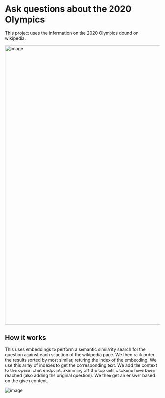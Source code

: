 # Ask questions about the 2020 Olympics
This project uses the information on the 2020 Olympics dound on wikipedia.

<img width="910" alt="image" src="https://user-images.githubusercontent.com/92028931/231527160-17716349-b667-4f71-8b47-7616f6486099.png">

## How it works
This uses embeddings to perform a semantic similarity search for the question against each seaction of the wikipedia page.
We then rank order the results sorted by most similar, returing the index of the embedding.
We use this array of indexes to get the corresponding text.
We add the context to the openai chat endpoint, skimming off the top until x tokens have been reached (also adding the original question).
We then get an enswer based on the given context.

![image](https://user-images.githubusercontent.com/92028931/231528146-f627b54e-572a-4ecc-8c71-b4d267be0510.png)
